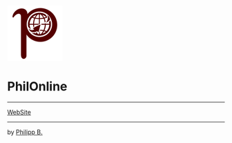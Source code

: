 <img src = "imgs/logo.png" title = "logo"/>

# PhilOnline

---

[WebSite](https://phil1436.github.io/)

---

by [Philipp B.](https://github.com/phil1436)

